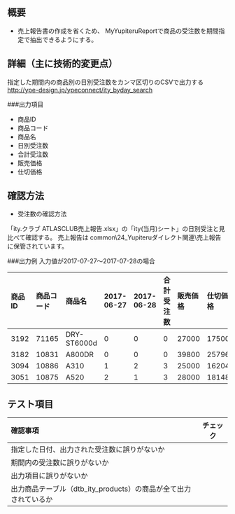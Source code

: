 
## 概要
* 売上報告書の作成を省くため、
MyYupiteruReportで商品の受注数を期間指定で抽出できるようにする。

## 詳細（主に技術的変更点）
指定した期間内の商品別の日別受注数をカンマ区切りのCSVで出力する
http://ype-design.jp/ypeconnect/ity_byday_search


###出力項目

* 商品ID
* 商品コード
* 商品名
* 日別受注数
* 合計受注数
* 販売価格
* 仕切価格


## 確認方法

* 受注数の確認方法

「ity.クラブ ATLASCLUB売上報告.xlsx」の「ity(当月)シート」の日別受注と見比べて確認する。
売上報告は common\24_Yupiteruダイレクト関連\売上報告 に保管されています。

###出力例
入力値が2017-07-27〜2017-07-28の場合

|商品ID|商品コード|商品名|2017-06-27|2017-06-28|合計受注数|販売価格|仕切価格|
|:-----------|:------------|:------------|:-----------|:------------|:------------|:------------|:------------|
|3192|71165|DRY-ST6000d|0|0|0|27000|17500|
|3182|10831|A800DR|0|0|0|39800|25796|
|3094|10886|A310|1|2|3|25000|16204|
|3051|10875|A520|2|1|3|28000|18148|


## テスト項目
| 確認事項|チェック|			
|:------------|:-----------:|
|指定した日付、出力された受注数に誤りがないか||
|期間内の受注数に誤りがないか||
|出力項目に誤りがないか||
|出力商品テーブル（dtb_ity_products）の商品が全て出力されているか||






